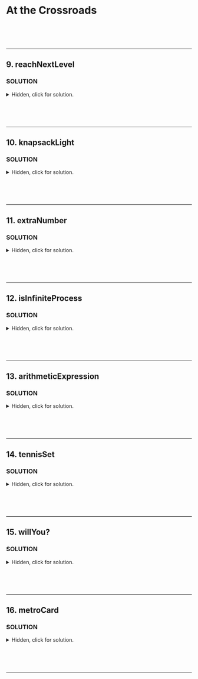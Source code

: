 # At the Crossroads <br><br><br>

---

## 9. reachNextLevel

### **SOLUTION**

<details>
  <summary>Hidden, click for solution.</summary>

```javascript

```

</details>

<br><br><br>

--- 

## 10. knapsackLight

### **SOLUTION**

<details>
  <summary>Hidden, click for solution.</summary>

```javascript

```

</details>

<br><br><br>

--- 

## 11. extraNumber

### **SOLUTION**

<details>
  <summary>Hidden, click for solution.</summary>

```javascript

```

</details>

<br><br><br>

--- 

## 12. isInfiniteProcess

### **SOLUTION**

<details>
  <summary>Hidden, click for solution.</summary>

```javascript

```

</details>

<br><br><br>

---
 
## 13. arithmeticExpression

### **SOLUTION**

<details>
  <summary>Hidden, click for solution.</summary>

```javascript

```

</details>

<br><br><br>

--- 

## 14. tennisSet

### **SOLUTION**

<details>
  <summary>Hidden, click for solution.</summary>

```javascript

```

</details>

<br><br><br>

--- 

## 15. willYou?

### **SOLUTION**

<details>
  <summary>Hidden, click for solution.</summary>

```javascript

```

</details>

<br><br><br>

--- 

## 16. metroCard

### **SOLUTION**

<details>
  <summary>Hidden, click for solution.</summary>

```javascript

```

</details>

<br><br><br>

--- 

